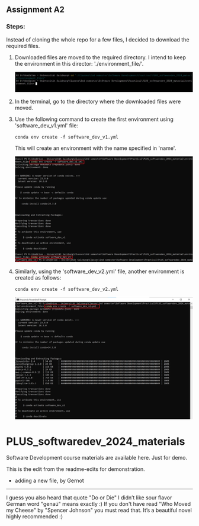 ## Assignment A2

### Steps:

Instead of cloning the whole repo for a few files, I decided to download the required files.

1. Downloaded files are moved to the required directory. I intend to keep the environment in this director:
    './environment_file/'.

    ![alt text](screenshots/1.jpg)

2. In the terminal, go to the directory where the downloaded files were moved.

3. Use the following command to create the first environment using 'software_dev_v1.yml' file:
    ```
    conda env create -f software_dev_v1.yml
    ```
   This will create an environment with the name specified in 'name'.

    ![alt text](screenshots/software_dev_v1.jpg)


4. Similarly, using the 'software_dev_v2.yml' file, another environment is created as follows:
    ```
    conda env create -f software_dev_v2.yml
    ```
    ![alt text](screenshots/software_dev_v2.jpg)


# PLUS_softwaredev_2024_materials
Software Development course materials are available here.
Just for demo.

This is the edit from the readme-edits for demonstration.

- adding a new file, by Gernot

******************
I guess you also heard that quote "Do or Die" 
I didn’t like sour flavor
German word "genaú" means exactly :)
If you don't have read "Who Moved my Cheese" by "Spencer Johnson" you must read that. It’s a beautiful novel highly recommended :)
    

